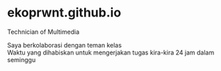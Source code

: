 # ekoprwnt.github.io
Technician of Multimedia

Saya berkolaborasi dengan teman kelas <br>
Waktu yang dihabiskan untuk mengerjakan tugas kira-kira 24 jam dalam seminggu
